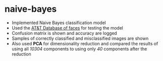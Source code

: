 # naive-bayes
* Implemented Naive Bayes classification model
* Used the [AT&T Database of faces](https://www.kaggle.com/kasikrit/att-database-of-faces) for testing the model
* Confusion matrix is shown and accuracy are logged
* Samples of correctly classified and misclassified images are shown
* Also used **PCA** for dimensionality reduction and compared the results of using all *10304* components to using only *40* components after the reduction
